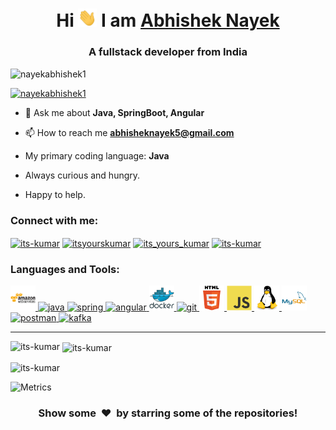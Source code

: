 <h1 align="center">Hi <img src="https://raw.githubusercontent.com/ABSphreak/ABSphreak/master/gifs/Hi.gif" width="30px"> I am <a href="https://nayekabhishek1.github.io/">Abhishek Nayek</a></h1>
<h3 align="center">A fullstack developer from India</h3>

<p align="left"> <img src="https://komarev.com/ghpvc/?username=nayekabhishek1&label=Profile%20views&color=0e75b6&style=flat" alt="nayekabhishek1" /> </p>

<p align="left"> <a href="https://github.com/ryo-ma/github-profile-trophy"><img src="https://github-profile-trophy.vercel.app/?username=nayekabhishek1" alt="nayekabhishek1" /></a> </p>

- 💬 Ask me about **Java, SpringBoot, Angular**

- 📫 How to reach me **abhisheknayek5@gmail.com**

- My primary coding language: **Java**

- Always curious and hungry.

- Happy to help.

<h3 align="left">Connect with me:</h3>
<p align="left">
<a href="https://www.linkedin.com/in/abhisheknayek5/" target="blank"><img align="center" src="https://raw.githubusercontent.com/rahuldkjain/github-profile-readme-generator/6253936f99716cd30c07055d5d10e9332af37171/src/images/icons/Social/linked-in-alt.svg" alt="its-kumar" height="30" width="40" /></a>
<a href="https://fb.com/abhisheknayek5" target="blank"><img align="center" src="https://raw.githubusercontent.com/rahuldkjain/github-profile-readme-generator/6253936f99716cd30c07055d5d10e9332af37171/src/images/icons/Social/facebook.svg" alt="itsyourskumar" height="30" width="40" /></a>
<a href="https://instagram.com/nayek_abhishek1" target="blank"><img align="center" src="https://raw.githubusercontent.com/rahuldkjain/github-profile-readme-generator/6253936f99716cd30c07055d5d10e9332af37171/src/images/icons/Social/instagram.svg" alt="its_yours_kumar" height="30" width="40" /></a>
<!-- <a href="https://www.youtube.com/channel/" target="blank"><img align="center" src="https://raw.githubusercontent.com/rahuldkjain/github-profile-readme-generator/6253936f99716cd30c07055d5d10e9332af37171/src/images/icons/Social/youtube.svg" alt="uc0uwr_zmywvic7kpvq10mhw" height="30" width="40" /></a> -->
<!-- <a href="https://www.hackerrank.com/" target="blank"><img align="center" src="https://raw.githubusercontent.com/rahuldkjain/github-profile-readme-generator/6253936f99716cd30c07055d5d10e9332af37171/src/images/icons/Social/hackerrank.svg" alt="kumarshanu1009" height="30" width="40" /></a> -->
<a href="https://www.leetcode.com/nayek_abhishek1" target="blank"><img align="center" src="https://raw.githubusercontent.com/rahuldkjain/github-profile-readme-generator/6253936f99716cd30c07055d5d10e9332af37171/src/images/icons/Social/leet-code.svg" alt="its-kumar" height="30" width="40" /></a>
<!-- <a href="https://www.hackerearth.com/" target="blank"><img align="center" src="https://raw.githubusercontent.com/rahuldkjain/github-profile-readme-generator/6253936f99716cd30c07055d5d10e9332af37171/src/images/icons/Social/hackerearth.svg" alt="@prince_k" height="30" width="40" /></a> -->
<!-- <a href="https://auth.geeksforgeeks.org/" target="blank"><img align="center" src="https://raw.githubusercontent.com/rahuldkjain/github-profile-readme-generator/6253936f99716cd30c07055d5d10e9332af37171/src/images/icons/Social/geeks-for-geeks.svg" alt="prince_k/profile" height="30" width="40" /></a> -->
</p>

<h3 align="left">Languages and Tools:</h3>
<p align="left"> <a href="https://aws.amazon.com" target="_blank"> <img src="https://raw.githubusercontent.com/devicons/devicon/master/icons/amazonwebservices/amazonwebservices-original-wordmark.svg" alt="aws" width="40" height="40"/> </a>  <a href="https://www.java.com/en/" target="_blank"> <img src="https://www.vectorlogo.zone/logos/java/java-icon.svg" alt="java" width="40" height="40"/> </a> <a href="https://spring.io/projects/spring-boot" target="_blank"> <img src="https://www.vectorlogo.zone/logos/springio/springio-icon.svg" alt="spring" width="40" height="40"/> </a> <a href="https://angular.io/" target="_blank"> <img src="https://www.vectorlogo.zone/logos/angular/angular-icon.svg" alt="angular" width="40" height="40"/> </a> <a href="https://www.docker.com/" target="_blank"> <img src="https://raw.githubusercontent.com/devicons/devicon/master/icons/docker/docker-original-wordmark.svg" alt="docker" width="40" height="40"/> </a> <a href="https://git-scm.com/" target="_blank"> <img src="https://www.vectorlogo.zone/logos/git-scm/git-scm-icon.svg" alt="git" width="40" height="40"/> </a> <a href="https://www.w3.org/html/" target="_blank"> <img src="https://raw.githubusercontent.com/devicons/devicon/master/icons/html5/html5-original-wordmark.svg" alt="html5" width="40" height="40"/> </a> <a href="https://developer.mozilla.org/en-US/docs/Web/JavaScript" target="_blank"> <img src="https://raw.githubusercontent.com/devicons/devicon/master/icons/javascript/javascript-original.svg" alt="javascript" width="40" height="40"/> </a> <a href="https://www.linux.org/" target="_blank"> <img src="https://raw.githubusercontent.com/devicons/devicon/master/icons/linux/linux-original.svg" alt="linux" width="40" height="40"/> </a> <a href="https://www.mysql.com/" target="_blank"> <img src="https://raw.githubusercontent.com/devicons/devicon/master/icons/mysql/mysql-original-wordmark.svg" alt="mysql" width="40" height="40"/> </a>  <a href="https://postman.com" target="_blank"> <img src="https://www.vectorlogo.zone/logos/getpostman/getpostman-icon.svg" alt="postman" width="40" height="40"/> </a> <a href="https://kafka.apache.org/" target="_blank"> <img src="https://www.vectorlogo.zone/logos/apache_kafka/apache_kafka-icon.svg" alt="kafka" width="40" height="40"/> </a> 
</p>

---

<p><img align="left" src="https://github-readme-stats.vercel.app/api/top-langs?username=nayekabhishek1&show_icons=true&locale=en&layout=compact" alt="its-kumar" /></p>

<p>&nbsp;<img align="center" src="https://github-readme-stats.vercel.app/api?username=nayekabhishek1&show_icons=true&locale=en" alt="its-kumar" /></p>

<p><img align="center" src="https://github-readme-streak-stats.herokuapp.com/?user=its-kumar&" alt="its-kumar" /></p>

<!-- If you're using "main" as default branch -->
![Metrics](https://github.com/nayekabhishek1/profile-custom-readme/blob/main/github-metrics.svg)

<h3 align="center">Show some &nbsp;❤️&nbsp; by starring some of the repositories!</h3>
